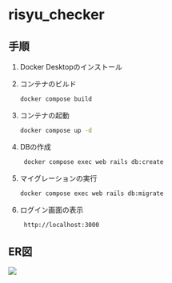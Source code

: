 # risyu_checker

## 手順
1. Docker Desktopのインストール
2. コンテナのビルド
   ```bash
   docker compose build
   ```
3. コンテナの起動
   ```bash
   docker compose up -d
   ```
4. DBの作成
   ```bash
    docker compose exec web rails db:create
    ```

5. マイグレーションの実行
    ```bash
    docker compose exec web rails db:migrate
    ```
6. ログイン画面の表示
   ```bash
    http://localhost:3000
    ```

## ER図
![](./backend/ER/ER_diagram.drawio.svg)
